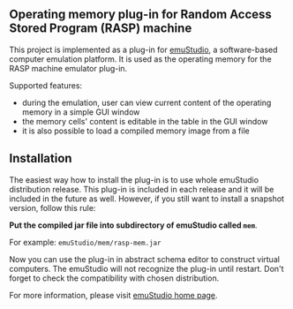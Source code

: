Operating memory plug-in for Random Access Stored Program (RASP) machine
------------------------------------------------------------------------

This project is implemented as a plug-in for [emuStudio](http://net.emustudio.sf.net), a software-based
computer emulation platform. It is used as the operating memory for the RASP machine emulator plug-in. 

Supported features:
* during the emulation, user can view current content of the operating memory in a simple GUI window
* the memory cells' content is editable in the table in the GUI window
* it is also possible to load a compiled memory image from a file

Installation
------------

The easiest way how to install the plug-in is to use whole emuStudio distribution release. This plug-in is
included in each release and it will be included in the future as well. However, if you still want to install
a snapshot version, follow this rule: 

**Put the compiled jar file into subdirectory of emuStudio called `mem`**.

For example: `emuStudio/mem/rasp-mem.jar`

Now you can use the plug-in in abstract schema editor to construct virtual computers. The emuStudio
will not recognize the plug-in until restart. Don't forget to check the compatibility with chosen
distribution.

For more information, please visit [emuStudio home page](http://net.emustudio.sourceforge.net/downloads.html).

